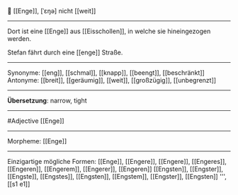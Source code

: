 🔴 [[Enge]], [ˈɛŋə]
nicht [[weit]]

---
Dort ist eine [[Enge]] aus [[Eisschollen]], in welche sie hineingezogen werden.

Stefan fährt durch eine [[enge]] Straße.


---
Synonyme: 
[[eng]], [[schmal]], [[knapp]], [[beengt]], [[beschränkt]]
Antonyme:
[[breit]], [[geräumig]], [[weit]], [[großzügig]], [[unbegrenzt]]

---
**Übersetzung**:
narrow, tight

---
#Adjective [[Enge]]

---
Morpheme:
[[Enge]]

---


Einzigartige mögliche Formen: 
[[Enge]], [[Engere]], [[Engere]], [[Engeres]], [[Engeren]], [[Engerem]], [[Engerer]], [[Engeren]]
[[Engsten]], [[Engster]], [[Engste]], [[Engstes]], [[Engsten]], [[Engstem]], [[Engster]], [[Engsten]]
''', [[s1 e1]]